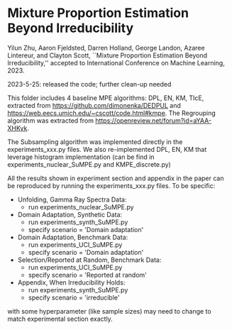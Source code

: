 # Mixture Proportion Estimation Beyond Irreducibility

Yilun Zhu, Aaron Fjeldsted, Darren Holland, George Landon, Azaree Lintereur, and Clayton Scott, ``Mixture Proportion Estimation Beyond Irreducibility,'' accepted to International Conference on Machine Learning, 2023.

2023-5-25: released the code; further clean-up needed 

This folder includes 4 baseline MPE algorithms: DPL, EN, KM, TIcE, extracted from https://github.com/dimonenka/DEDPUL and https://web.eecs.umich.edu/~cscott/code.html#kmpe. 
The Regrouping algorithm was extracted from https://openreview.net/forum?id=aYAA-XHKyk.

The Subsampling algorithm was implemented directly in the experiments_xxx.py files. We also re-implemented DPL, EN, KM that leverage histogram implementation (can be find in experiments_nuclear_SuMPE.py and KMPE_discrete.py)

All the results shown in experiment section and appendix in the paper can be reproduced by running the experiments_xxx.py files. 
To be specific:
- Unfolding, Gamma Ray Spectra Data: 
  - run experiments_nuclear_SuMPE.py
- Domain Adaptation, Synthetic Data: 
  - run experiments_synth_SuMPE.py
  - specify scenario = 'Domain adaptation'
- Domain Adaptation, Benchmark Data: 
  - run experiments_UCI_SuMPE.py
  - specify scenario = 'Domain adaptation'
- Selection/Reported at Random, Benchmark Data: 
  - run experiments_UCI_SuMPE.py
  - specify scenario = 'Reported at random'
- Appendix, When Irreducibility Holds: 
  - run experiments_synth_SuMPE.py
  - specify scenario = 'irreducible'

with some hyperparameter (like sample sizes) may need to change to match experimental section exactly.
